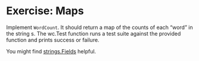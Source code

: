 # Exercise: Maps

Implement `WordCount`. It should return a map of the counts of each “word” in the
string s. The wc.Test function runs a test suite against the provided function
and prints success or failure.

You might find [strings.Fields](https://golang.org/pkg/strings/#Fields) helpful.
